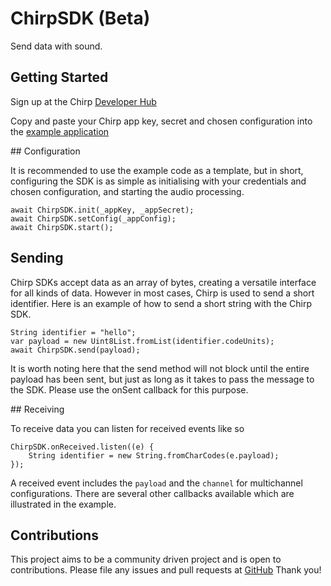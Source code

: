 # ChirpSDK (Beta)

Send data with sound.

## Getting Started

Sign up at the Chirp [Developer Hub](https://developers.chirp.io/sign-up)

Copy and paste your Chirp app key, secret and chosen configuration into the
[example application](https://github.com/chirp/chirp-connect-flutter/tree/master/chirpsdk/example)

## Configuration

It is recommended to use the example code as a template, but in short, configuring the
SDK is as simple as initialising with your credentials and chosen configuration, and starting
the audio processing.

    await ChirpSDK.init(_appKey, _appSecret);
    await ChirpSDK.setConfig(_appConfig);
    await ChirpSDK.start();

## Sending

Chirp SDKs accept data as an array of bytes, creating a versatile interface for all kinds of data.
However in most cases, Chirp is used to send a short identifier. Here is an example of how to send
a short string with the Chirp SDK.

    String identifier = "hello";
    var payload = new Uint8List.fromList(identifier.codeUnits);
    await ChirpSDK.send(payload);

It is worth noting here that the send method will not block until the entire payload has been sent,
but just as long as it takes to pass the message to the SDK. Please use the onSent callback for this
purpose.

## Receiving

To receive data you can listen for received events like so

    ChirpSDK.onReceived.listen((e) {
        String identifier = new String.fromCharCodes(e.payload);
    });

A received event includes the `payload` and the `channel` for multichannel configurations.
There are several other callbacks available which are illustrated in the example.

## Contributions

This project aims to be a community driven project and is open to contributions.
Please file any issues and pull requests at [GitHub](https://github.com/chirp/chirp-connect-flutter)
Thank you!
